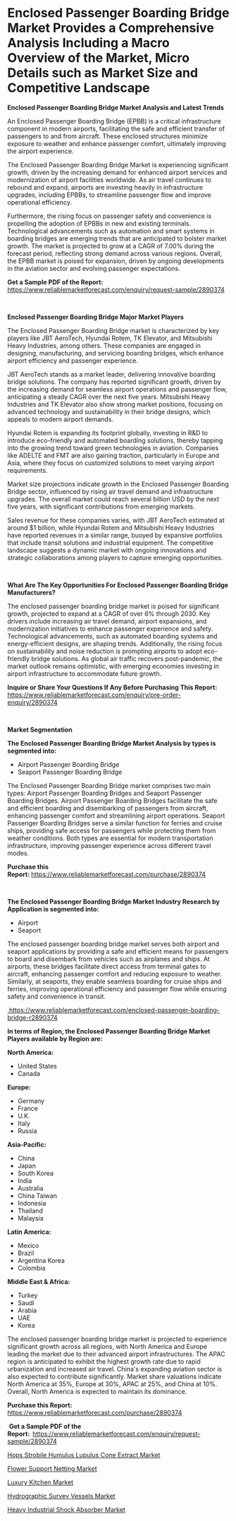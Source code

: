 <p><h1>Enclosed Passenger Boarding Bridge Market Provides a Comprehensive Analysis Including a Macro Overview of the Market, Micro Details such as Market Size and Competitive Landscape</h1></p><p><strong>Enclosed Passenger Boarding Bridge Market Analysis and Latest Trends</strong></p>
<p><p>An Enclosed Passenger Boarding Bridge (EPBB) is a critical infrastructure component in modern airports, facilitating the safe and efficient transfer of passengers to and from aircraft. These enclosed structures minimize exposure to weather and enhance passenger comfort, ultimately improving the airport experience. </p><p>The Enclosed Passenger Boarding Bridge Market is experiencing significant growth, driven by the increasing demand for enhanced airport services and modernization of airport facilities worldwide. As air travel continues to rebound and expand, airports are investing heavily in infrastructure upgrades, including EPBBs, to streamline passenger flow and improve operational efficiency. </p><p>Furthermore, the rising focus on passenger safety and convenience is propelling the adoption of EPBBs in new and existing terminals. Technological advancements such as automation and smart systems in boarding bridges are emerging trends that are anticipated to bolster market growth. The market is projected to grow at a CAGR of 7.00% during the forecast period, reflecting strong demand across various regions. Overall, the EPBB market is poised for expansion, driven by ongoing developments in the aviation sector and evolving passenger expectations.</p></p>
<p><strong>Get a Sample PDF of the Report:&nbsp;</strong> <a href="https://www.reliablemarketforecast.com/enquiry/request-sample/2890374?utm_campaign=1833&utm_medium=2&utm_source=Github&utm_content=ia&utm_term=14032025&utm_id=enclosed-passenger-boarding-bridge">https://www.reliablemarketforecast.com/enquiry/request-sample/2890374</a></p>
<p>&nbsp;</p>
<p><strong>Enclosed Passenger Boarding Bridge Major Market Players</strong></p>
<p><p>The Enclosed Passenger Boarding Bridge market is characterized by key players like JBT AeroTech, Hyundai Rotem, TK Elevator, and Mitsubishi Heavy Industries, among others. These companies are engaged in designing, manufacturing, and servicing boarding bridges, which enhance airport efficiency and passenger experience.</p><p>JBT AeroTech stands as a market leader, delivering innovative boarding bridge solutions. The company has reported significant growth, driven by the increasing demand for seamless airport operations and passenger flow, anticipating a steady CAGR over the next five years. Mitsubishi Heavy Industries and TK Elevator also show strong market positions, focusing on advanced technology and sustainability in their bridge designs, which appeals to modern airport demands.</p><p>Hyundai Rotem is expanding its footprint globally, investing in R&D to introduce eco-friendly and automated boarding solutions, thereby tapping into the growing trend toward green technologies in aviation. Companies like ADELTE and FMT are also gaining traction, particularly in Europe and Asia, where they focus on customized solutions to meet varying airport requirements.</p><p>Market size projections indicate growth in the Enclosed Passenger Boarding Bridge sector, influenced by rising air travel demand and infrastructure upgrades. The overall market could reach several billion USD by the next five years, with significant contributions from emerging markets.</p><p>Sales revenue for these companies varies, with JBT AeroTech estimated at around $1 billion, while Hyundai Rotem and Mitsubishi Heavy Industries have reported revenues in a similar range, buoyed by expansive portfolios that include transit solutions and industrial equipment. The competitive landscape suggests a dynamic market with ongoing innovations and strategic collaborations among players to capture emerging opportunities.</p></p>
<p>&nbsp;</p>
<p><strong>What Are The Key Opportunities For Enclosed Passenger Boarding Bridge Manufacturers?</strong></p>
<p><p>The enclosed passenger boarding bridge market is poised for significant growth, projected to expand at a CAGR of over 6% through 2030. Key drivers include increasing air travel demand, airport expansions, and modernization initiatives to enhance passenger experience and safety. Technological advancements, such as automated boarding systems and energy-efficient designs, are shaping trends. Additionally, the rising focus on sustainability and noise reduction is prompting airports to adopt eco-friendly bridge solutions. As global air traffic recovers post-pandemic, the market outlook remains optimistic, with emerging economies investing in airport infrastructure to accommodate future growth.</p></p>
<p><strong>Inquire or Share Your Questions If Any Before Purchasing This Report:</strong> <a href="https://www.reliablemarketforecast.com/enquiry/pre-order-enquiry/2890374?utm_campaign=1833&utm_medium=2&utm_source=Github&utm_content=ia&utm_term=14032025&utm_id=enclosed-passenger-boarding-bridge">https://www.reliablemarketforecast.com/enquiry/pre-order-enquiry/2890374</a></p>
<p>&nbsp;</p>
<p><strong>Market Segmentation</strong></p>
<p><strong>The Enclosed Passenger Boarding Bridge Market Analysis by types is segmented into:</strong></p>
<p><ul><li>Airport Passenger Boarding Bridge</li><li>Seaport Passenger Boarding Bridge</li></ul></p>
<p><p>The Enclosed Passenger Boarding Bridge market comprises two main types: Airport Passenger Boarding Bridges and Seaport Passenger Boarding Bridges. Airport Passenger Boarding Bridges facilitate the safe and efficient boarding and disembarking of passengers from aircraft, enhancing passenger comfort and streamlining airport operations. Seaport Passenger Boarding Bridges serve a similar function for ferries and cruise ships, providing safe access for passengers while protecting them from weather conditions. Both types are essential for modern transportation infrastructure, improving passenger experience across different travel modes.</p></p>
<p><strong>Purchase this Report:&nbsp;</strong><a href="https://www.reliablemarketforecast.com/purchase/2890374?utm_campaign=1833&utm_medium=2&utm_source=Github&utm_content=ia&utm_term=14032025&utm_id=enclosed-passenger-boarding-bridge">https://www.reliablemarketforecast.com/purchase/2890374</a></p>
<p>&nbsp;</p>
<p><strong>The Enclosed Passenger Boarding Bridge Market Industry Research by Application is segmented into:</strong></p>
<p><ul><li>Airport</li><li>Seaport</li></ul></p>
<p><p>The enclosed passenger boarding bridge market serves both airport and seaport applications by providing a safe and efficient means for passengers to board and disembark from vehicles such as airplanes and ships. At airports, these bridges facilitate direct access from terminal gates to aircraft, enhancing passenger comfort and reducing exposure to weather. Similarly, at seaports, they enable seamless boarding for cruise ships and ferries, improving operational efficiency and passenger flow while ensuring safety and convenience in transit.</p></p>
<p><a href="https://www.reliablemarketforecast.com/enclosed-passenger-boarding-bridge-r2890374?utm_campaign=1833&utm_medium=2&utm_source=Github&utm_content=ia&utm_term=14032025&utm_id=enclosed-passenger-boarding-bridge">&nbsp;https://www.reliablemarketforecast.com/enclosed-passenger-boarding-bridge-r2890374</a></p>
<p><strong>In terms of Region, the Enclosed Passenger Boarding Bridge Market Players available by Region are:</strong></p>
<p>
    <p> <strong> North America: </strong>
        <ul>
            <li>United States</li>
            <li>Canada</li>
        </ul>
        </p> 
    <p> <strong> Europe: </strong>
        <ul>
            <li>Germany</li>
            <li>France</li>
            <li>U.K.</li>
            <li>Italy</li>
            <li>Russia</li>
        </ul>
        </p> 
    <p> <strong> Asia-Pacific: </strong>
        <ul>
            <li>China</li>
            <li>Japan</li>
            <li>South Korea</li>
            <li>India</li>
            <li>Australia</li>
            <li>China Taiwan</li>
            <li>Indonesia</li>
            <li>Thailand</li>
            <li>Malaysia</li>
        </ul>
        </p> 
    <p> <strong> Latin America: </strong>
        <ul>
            <li>Mexico</li>
            <li>Brazil</li>
            <li>Argentina Korea</li>
            <li>Colombia</li>
        </ul>
        </p> 
    <p> <strong> Middle East & Africa: </strong>
        <ul>
            <li>Turkey</li>
            <li>Saudi</li>
            <li>Arabia</li>
            <li>UAE</li>
            <li>Korea</li>
        </ul>
    </p>
    </p>
<p><p>The enclosed passenger boarding bridge market is projected to experience significant growth across all regions, with North America and Europe leading the market due to their advanced airport infrastructures. The APAC region is anticipated to exhibit the highest growth rate due to rapid urbanization and increased air travel. China's expanding aviation sector is also expected to contribute significantly. Market share valuations indicate North America at 35%, Europe at 30%, APAC at 25%, and China at 10%. Overall, North America is expected to maintain its dominance.</p></p>
<p><strong>Purchase this Report: </strong><a href="https://www.reliablemarketforecast.com/purchase/2890374?utm_campaign=1833&utm_medium=2&utm_source=Github&utm_content=ia&utm_term=14032025&utm_id=enclosed-passenger-boarding-bridge">https://www.reliablemarketforecast.com/purchase/2890374</a></p>
<p>&nbsp;<strong>Get a Sample PDF of the Report:&nbsp;&nbsp;</strong><a href="https://www.reliablemarketforecast.com/enquiry/request-sample/2890374?utm_campaign=1833&utm_medium=2&utm_source=Github&utm_content=ia&utm_term=14032025&utm_id=enclosed-passenger-boarding-bridge">https://www.reliablemarketforecast.com/enquiry/request-sample/2890374</a></p>
<p><strong></strong></p>
<p><p><a href="https://github.com/cagleplittrw/Market-Research-Report-List-1/blob/main/hops-strobile-humulus-lupulus-cone-extract-market.md?utm_campaign=1833&utm_medium=2&utm_source=Github&utm_content=ia&utm_term=14032025&utm_id=enclosed-passenger-boarding-bridge">Hops Strobile Humulus Lupulus Cone Extract Market</a></p><p><a href="https://github.com/dahcheeviola/Market-Research-Report-List-1/blob/main/flower-support-netting-market.md?utm_campaign=1833&utm_medium=2&utm_source=Github&utm_content=ia&utm_term=14032025&utm_id=enclosed-passenger-boarding-bridge">Flower Support Netting Market</a></p><p><a href="https://github.com/dichkotuanny/Market-Research-Report-List-1/blob/main/luxury-kitchen-market.md?utm_campaign=1833&utm_medium=2&utm_source=Github&utm_content=ia&utm_term=14032025&utm_id=enclosed-passenger-boarding-bridge">Luxury Kitchen Market</a></p><p><a href="https://github.com/marrahcerpas05/Market-Research-Report-List-1/blob/main/hydrographic-survey-vessels-market.md?utm_campaign=1833&utm_medium=2&utm_source=Github&utm_content=ia&utm_term=14032025&utm_id=enclosed-passenger-boarding-bridge">Hydrographic Survey Vessels Market</a></p><p><a href="https://github.com/rojannovarwd/Market-Research-Report-List-1/blob/main/heavy-industrial-shock-absorber-market.md?utm_campaign=1833&utm_medium=2&utm_source=Github&utm_content=ia&utm_term=14032025&utm_id=enclosed-passenger-boarding-bridge">Heavy Industrial Shock Absorber Market</a></p></p>